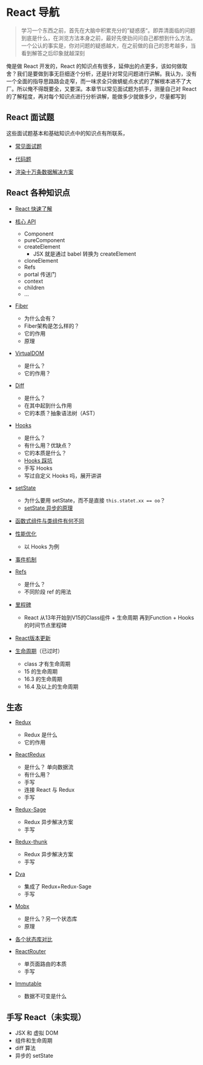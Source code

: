 # React 导航

> 学习一个东西之前，首先在大脑中积累充分的”疑惑感“。即弄清面临的问题到底是什么，在浏览方法本身之前，最好先使劲问问自己都想到什么方法。一个公认的事实是，你对问题的疑惑越大，在之前做的自己的思考越多，当看到解答之后印象就越深刻

俺是做 React 开发的，React 的知识点有很多，延伸出的点更多，该如何做取舍？我们是要做到事无巨细逐个分析，还是针对常见问题进行讲解。我认为，没有一个全面的指导思路路会走窄，而一味求全只做蜻蜓点水式的了解根本进不了大厂。所以俺不得既要全，又要深。本章节以常见面试题为抓手，测量自己对 React 的了解程度，再对每个知识点进行分析讲解，能做多少就做多少，尽量都写到

## React 面试题

这些面试题基本和基础知识点中的知识点有所联系，

-   [常见面试题](./面试题/)
-   [代码题](./面试题/代码题)

-   [渲染十万条数据解决方案](./面试题/渲染十万条数据解决方案)

## React 各种知识点

-   [React 快速了解](./React快速了解)
-   [核心 API](./核心API)
    -   Component
    -   pureComponent
    -   createElement
        -   JSX 就是通过 babel 转换为 createElement
    -   cloneElement
    -   Refs
    -   portal 传送门
    -   context
    -   children
    -   ...
-   [Fiber](./Fiber)
    -   为什么会有？
    -   Fiber架构是怎么样的？
    -   它的作用
    -   原理
-   [VirtualDOM](./VirtualDOM)
    -   是什么？
    -   它的作用？
-   [Diff](./Diff)
    -   是什么？
    -   在其中起到什么作用
    -   它的本质？抽象语法树（AST）
-   [Hooks](./Hooks)
    -   是什么？
    -   有什么用？优缺点？
    -   它的本质是什么？
    -   [Hooks 踩坑](./Hooks踩坑)
    -   手写 Hooks
    -   写过自定义 Hooks 吗，展开讲讲
-   [setState](./快问快答setState)
    -   为什么要用 setState，而不是直接 `this.statet.xx == oo`？
    -   [setState 异步的原理](./setState)
-   [函数式组件与类组件有何不同](./函数式组件与类组件有何不同)
-   [性能优化](./性能优化)
    -   以 Hooks 为例

-   [事件机制](./事件机制)
-   [Refs](./Refs)
    -   是什么？
    -   不同阶段 ref 的用法
-   [里程碑](./里程碑)
    -   React 从13年开始到V15的Class组件 + 生命周期 再到Function + Hooks 的时间节点里程碑

-   [React版本更新](./React版本更新)
-   [生命周期](./生命周期)（已过时）
    -   class 才有生命周期
    -   15 的生命周期
    -   16.3 的生命周期
    -   16.4 及以上的生命周期

## 生态

-   [Redux](./生态/从Redux说起，到手写，再到状态管理)
    -   Redux 是什么
    -   它的作用

-   [ReactRedux](./生态/ReactRedux)
    -   是什么？ 单向数据流
    -   有什么用？
    -   手写
    -   连接 React 与 Redux
    -   手写
-   [Redux-Sage](./生态/Redux-Sage)
    -   Redux 异步解决方案
    -   手写
-   [Redux-thunk](./生态/Redux-thunk)
    -   Redux 异步解决方案
    -   手写
-   [Dva](./生态/Dva)
    -   集成了 Redux+Redux-Sage
    -   手写
-   [Mobx](./生态/Mobx)
    -   是什么？另一个状态库
    -   原理
-   [各个状态库对比](./生态/状态管理)
-   [ReactRouter](./生态/ReactRouter)
    -   单页面路由的本质
    -   手写
-   [Immutable](./生态/Immutable)
    -   数据不可变是什么

## 手写 React（未实现）

-   JSX 和 虚拟 DOM
-   组件和生命周期
-   diff 算法
-   异步的 setState
